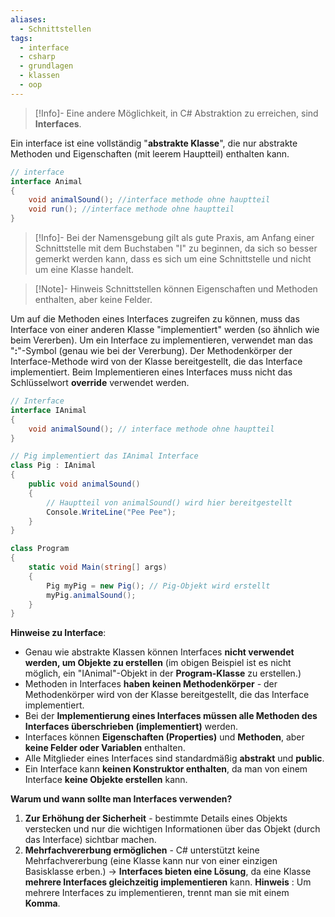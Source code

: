 ```yaml
---
aliases:
  - Schnittstellen
tags:
  - interface
  - csharp
  - grundlagen
  - klassen
  - oop
---
```


>[!Info]- Eine andere Möglichkeit, in C# Abstraktion zu erreichen, sind **Interfaces**.


Ein interface ist eine vollständig "**abstrakte Klasse**", die nur abstrakte Methoden und Eigenschaften (mit leerem Hauptteil) enthalten kann.

```csharp
// interface
interface Animal
{
	void animalSound(); //interface methode ohne hauptteil
	void run(); //interface methode ohne hauptteil
}
```


>[!Info]- Bei der Namensgebung gilt als gute Praxis, am Anfang einer Schnittstelle mit dem Buchstaben "I" zu beginnen, da sich so besser gemerkt werden kann, dass es sich um eine Schnittstelle und nicht um eine Klasse handelt.

>[!Note]- Hinweis
>Schnittstellen können Eigenschaften und Methoden enthalten, aber keine Felder.


Um auf die Methoden eines Interfaces zugreifen zu können, muss das Interface von einer anderen Klasse "implementiert" werden (so ähnlich wie beim Vererben). Um ein Interface zu implementieren, verwendet man das "**:**"-Symbol (genau wie bei der Vererbung). Der Methodenkörper der Interface-Methode wird von der Klasse bereitgestellt, die das Interface implementiert. Beim Implementieren eines Interfaces muss nicht das Schlüsselwort **override** verwendet werden.

```csharp
// Interface
interface IAnimal
{
	void animalSound(); // interface methode ohne hauptteil
}

// Pig implementiert das IAnimal Interface
class Pig : IAnimal
{
	public void animalSound()
	{
		// Hauptteil von animalSound() wird hier bereitgestellt
		Console.WriteLine("Pee Pee");
	}
}

class Program 
{
	static void Main(string[] args)
	{
		Pig myPig = new Pig(); // Pig-Objekt wird erstellt
		myPig.animalSound();
	}
}
```


**Hinweise zu Interface**:

- Genau wie abstrakte Klassen können Interfaces **nicht verwendet werden, um Objekte zu erstellen** (im obigen Beispiel ist es nicht möglich, ein "IAnimal"-Objekt in der **Program-Klasse** zu erstellen.)
- Methoden in Interfaces **haben keinen Methodenkörper** - der Methodenkörper wird von der Klasse bereitgestellt, die das Interface implementiert.
- Bei der **Implementierung eines Interfaces müssen alle Methoden des Interfaces überschrieben (implementiert)** werden.
- Interfaces können **Eigenschaften (Properties)** und **Methoden**, aber **keine Felder oder Variablen** enthalten.
- Alle Mitglieder eines Interfaces sind standardmäßig **abstrakt** und **public**.
- Ein Interface kann **keinen Konstruktor enthalten**, da man von einem Interface **keine Objekte erstellen** kann.


**Warum und wann sollte man Interfaces verwenden?**

1. **Zur Erhöhung der Sicherheit** - bestimmte Details eines Objekts verstecken und nur die wichtigen Informationen über das Objekt (durch das Interface) sichtbar machen.
2. **Mehrfachvererbung ermöglichen** - C# unterstützt keine Mehrfachvererbung (eine Klasse kann nur von einer einzigen Basisklasse erben.)
   -> **Interfaces bieten eine Lösung**, da eine Klasse **mehrere Interfaces gleichzeitig implementieren** kann. 
   **Hinweis** : Um mehrere Interfaces zu implementieren, trennt man sie mit einem **Komma**.